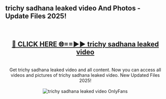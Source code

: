 <h2>trichy sadhana leaked video And Photos - Update Files 2025!</h2>
<br>
<div align="center">
<h2><a href="https://betterlinks.top/A2PfLJ" rel="nofollow">🔴 CLICK HERE 🌐==►► trichy sadhana leaked video</a></h2>
<br>
Get trichy sadhana leaked video and all content. Now you can access all videos and pictures of trichy sadhana leaked video. New Updated Files 2025!
<br>
<br>
<a href="https://betterlinks.top/A2PfLJ" rel="nofollow" data-target="animated-image.originalLink"><img src="https://i.imgur.com/dJHk4Zq.gif" alt="trichy sadhana leaked video OnlyFans" style="max-width: 100%; display: inline-block;" data-target="animated-image.originalImage"></a>
</div>
<br>